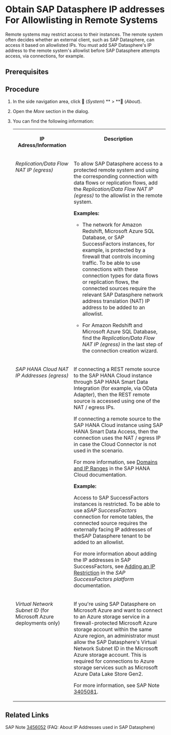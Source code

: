 <!-- loio0934f7ed9a534e638299f53ab60866ae -->

<link rel="stylesheet" type="text/css" href="../css/sap-icons.css"/>

# Obtain SAP Datasphere IP addresses For Allowlisting in Remote Systems

Remote systems may restrict access to their instances. The remote system often decides whether an external client, such as SAP Datasphere, can access it based on allowlisted IPs. You must add SAP Datasphere's IP address to the remote system's allowlist before SAP Datasphere attempts access, via connections, for example.



<a name="loio0934f7ed9a534e638299f53ab60866ae__section_qhs_4mf_xgc"/>

## Prerequisites



<a name="loio0934f7ed9a534e638299f53ab60866ae__section_o3g_3nf_xgc"/>

## Procedure

1.  In the side navigation area, click <span class="FPA-icons-V3"></span> \(*System*\) ** \> **<span class="FPA-icons-V3"></span> \(*About*\).
2.  Open the *More* section in the dialog.
3.  You can find the following information:


    <table>
    <tr>
    <th valign="top">

    IP Adress/Information
    
    </th>
    <th valign="top">

    Description
    
    </th>
    </tr>
    <tr>
    <td valign="top">
    
    *Replication/Data Flow NAT IP \(egress\)*
    
    </td>
    <td valign="top">
    
    To allow SAP Datasphere access to a protected remote system and using the corresponding connection with data flows or replication flows, add the *Replication/Data Flow NAT IP \(egress\)* to the allowlist in the remote system.

    **Examples:**

    -   The network for Amazon Redshift, Microsoft Azure SQL Database, or SAP SuccessFactors instances, for example, is protected by a firewall that controls incoming traffic. To be able to use connections with these connection types for data flows or replication flows, the connected sources require the relevant SAP Datasphere network address translation \(NAT\) IP address to be added to an allowlist.

    -   For Amazon Redshift and Microsoft Azure SQL Database, find the *Replication/Data Flow NAT IP \(egress\)* in the last step of the connection creation wizard.



    
    </td>
    </tr>
    <tr>
    <td valign="top">
    
    *SAP HANA Cloud NAT IP Addresses \(egress\)*
    
    </td>
    <td valign="top">
    
    If connecting a REST remote source to the SAP HANA Cloud instance through SAP HANA Smart Data Integration \(for example, via OData Adapter\), then the REST remote source is accessed using one of the NAT / egress IPs.

    If connecting a remote source to the SAP HANA Cloud instance using SAP HANA Smart Data Access, then the connection uses the NAT / egress IP in case the Cloud Connector is not used in the scenario.

    For more information, see [Domains and IP Ranges](https://help.sap.com/docs/hana-cloud/sap-hana-cloud-administration-guide/domains-and-ip-ranges) in the SAP HANA Cloud documentation.

    **Example:**

    Access to SAP SuccessFactors instances is restricted. To be able to use a*SAP SuccessFactors* connection for remote tables, the connected source requires the externally facing IP addresses of theSAP Datasphere tenant to be added to an allowlist.

    For more information about adding the IP addresses in SAP SuccessFactors, see [Adding an IP Restriction](https://help.sap.com/viewer/DRAFT/bf014ed11dae45ecae6f8c6e42fa68bb/latest/en-US/34a127f33b504201b7da29a112f21bc5.html) in the *SAP SuccessFactors platform* documentation.
    
    </td>
    </tr>
    <tr>
    <td valign="top">
    
    *Virtual Network Subnet ID* \(for Microsoft Azure deployments only\)
    
    </td>
    <td valign="top">
    
    If you're using SAP Datasphere on Microsoft Azure and want to connect to an Azure storage service in a firewall-protected Microsoft Azure storage account within the same Azure region, an administrator must allow the SAP Datasphere's Virtual Network Subnet ID in the Microsoft Azure storage account. This is required for connections to Azure storage services such as Microsoft Azure Data Lake Store Gen2.

    For more information, see SAP Note [3405081](https://me.sap.com/notes/3405081).
    
    </td>
    </tr>
    </table>
    



<a name="loio0934f7ed9a534e638299f53ab60866ae__section_jjn_2fd_ybc"/>

## Related Links

SAP Note [3456052](https://me.sap.com/notes/3456052) \(FAQ: About IP Addresses used in SAP Datasphere\)

